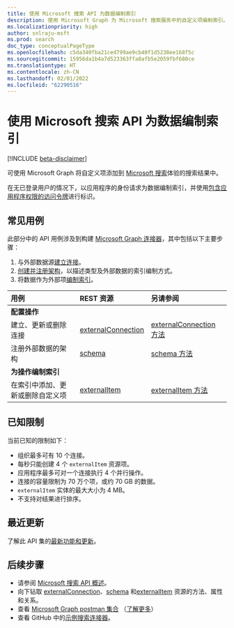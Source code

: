 ```yaml
---
title: 使用 Microsoft 搜索 API 为数据编制索引
description: 使用 Microsoft Graph 为 Microsoft 搜索服务中的自定义项编制索引。
ms.localizationpriority: high
author: snlraju-msft
ms.prod: search
doc_type: conceptualPageType
ms.openlocfilehash: c5da340fba21ced799ae9cb40f1d5238ee168f5c
ms.sourcegitcommit: 15956da1b4a7d523363ffa8afb5e2059fbf680ce
ms.translationtype: HT
ms.contentlocale: zh-CN
ms.lasthandoff: 02/01/2022
ms.locfileid: "62290516"
---
```

# <a name="use-the-microsoft-search-api-to-index-data"></a>使用 Microsoft 搜索 API 为数据编制索引

[!INCLUDE [beta-disclaimer](../../includes/beta-disclaimer.md)]

可使用 Microsoft Graph 将自定义项添加到 [Microsoft 搜索](/microsoftsearch/overview-microsoft-search)体验的搜索结果中。

在无已登录用户的情况下，以应用程序的身份请求为数据编制索引，并使用[包含应用程序权限的访问令牌](/graph/auth-v2-service)进行标识。

## <a name="common-use-cases"></a>常见用例

此部分中的 API 用例涉及到构建 [Microsoft Graph 连接器](/microsoftsearch/connectors-overview)，其中包括以下主要步骤：

1. 与外部数据源[建立连接](../api/externalconnectors-external-post-connections.md)。
2. [创建并注册架构](../api/externalconnectors-externalconnection-post-schema.md)，以描述类型及外部数据的索引编制方式。
3. 将数据作为外部项[编制索引](../api/externalconnectors-externalconnection-put-items.md)。

| 用例                                        | REST 资源                              | 另请参阅 |
|:-------------------------------------------------|:--------------------------------------------|:--|
| **配置操作**                        |                                             |   |
| 建立、更新或删除连接           | [externalConnection](externalconnectors-externalconnection.md) | [externalConnection 方法](externalconnectors-externalconnection.md#methods) |
| 注册外部数据的架构          | [schema](externalconnectors-schema.md)                         | [schema 方法](externalconnectors-schema.md#methods) |
| **为操作编制索引**                             |                                             |   |
| 在索引中添加、更新或删除自定义项 | [externalItem](externalconnectors-externalitem.md)             | [externalItem 方法](externalconnectors-externalitem.md#methods) |

## <a name="known-limitations"></a>已知限制

当前已知的限制如下：

- 组织最多可有 10 个连接。
- 每秒只能创建 4 个 `externalItem` 资源项。
- 应用程序最多可对一个连接执行 4 个并行操作。
- 连接的容量限制为 70 万个项，或约 70 GB 的数据。
- `externalItem` 实体的最大大小为 4 MB。
- 不支持对结果进行排序。

## <a name="whats-new"></a>最近更新
了解此 API 集的[最新功能和更新](/graph/whats-new-overview)。

## <a name="next-steps"></a>后续步骤

- 请参阅 [Microsoft 搜索 API 概述](/graph/search-concept-overview)。
- 向下钻取 [externalConnection](externalconnectors-externalconnection.md)、[schema](externalconnectors-schema.md) 和[externalItem](externalconnectors-externalitem.md) 资源的方法、属性和关系。
- 查看 [Microsoft Graph postman 集合](https://www.postman.com/microsoftgraph/workspace/microsoft-graph/folder/455214-66cbb476-ad94-448e-ba5a-ef58e1da7a90?ctx=documentation) （[了解更多](https://developer.microsoft.com/graph/blogs/postman-collections)）
- 查看 GitHub 中的[示例搜索连接器](https://github.com/microsoftgraph/msgraph-search-connector-sample)。


